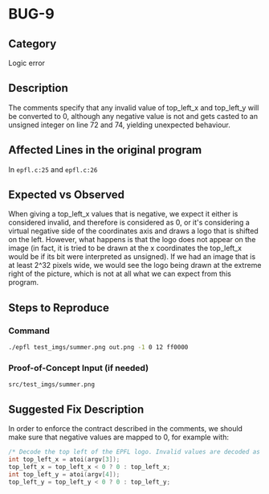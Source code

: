 # BUG-9

## Category

Logic error

## Description

The comments specify that any invalid value of top_left_x and top_left_y will be converted to 0, although any negative
value is not and gets casted to an unsigned integer on line 72 and 74, yielding unexpected behaviour.

## Affected Lines in the original program

In `epfl.c:25` and `epfl.c:26`

## Expected vs Observed

When giving a top_left_x values that is negative, we expect it either is considered invalid, and therefore is considered
as 0, or it's considering a virtual negative side of the coordinates axis and draws a logo that is shifted on the left.
However, what happens is that the logo does not appear on the image (in fact, it is tried to be drawn at the x
coordinates the top_left_x would be if its bit were interpreted as unsigned). If we had an image that is at least 2^32
pixels wide, we would see the logo being drawn at the extreme right of the picture, which is not at all what we can
expect from this program.

## Steps to Reproduce

### Command

```bash
./epfl test_imgs/summer.png out.png -1 0 12 ff0000
```

### Proof-of-Concept Input (if needed)

`src/test_imgs/summer.png`

## Suggested Fix Description

In order to enforce the contract described in the comments, we should make sure that negative values are mapped to 0,
for example with:

```C
/* Decode the top left of the EPFL logo. Invalid values are decoded as 0 */
int top_left_x = atoi(argv[3]);
top_left_x = top_left_x < 0 ? 0 : top_left_x; 
int top_left_y = atoi(argv[4]);
top_left_y = top_left_y < 0 ? 0 : top_left_y;
  ```

